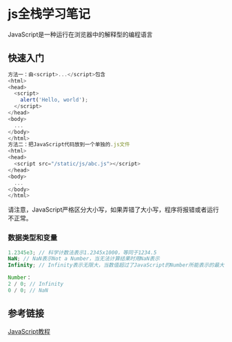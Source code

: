 # js全栈学习笔记

JavaScript是一种运行在浏览器中的解释型的编程语言

## 快速入门

```js
方法一：由<script>...</script>包含
<html>
<head>
  <script>
    alert('Hello, world');
  </script>
</head>
<body>
  ...
</body>
</html>
方法二：把JavaScript代码放到一个单独的.js文件
<html>
<head>
  <script src="/static/js/abc.js"></script>
</head>
<body>
  ...
</body>
</html>
```

请注意，JavaScript严格区分大小写，如果弄错了大小写，程序将报错或者运行不正常。

### 数据类型和变量

```js
1.2345e3; // 科学计数法表示1.2345x1000，等同于1234.5
NaN; // NaN表示Not a Number，当无法计算结果时用NaN表示
Infinity; // Infinity表示无限大，当数值超过了JavaScript的Number所能表示的最大值时，就表示为Infinity

Number：
2 / 0; // Infinity
0 / 0; // NaN
```

## 参考链接

[JavaScript教程](https://www.liaoxuefeng.com/wiki/1022910821149312/1023020895584256)
